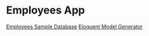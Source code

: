 # Employees App

[Employees Sample Database](https://dev.mysql.com/doc/employee/en/sakila-structure.html)
[Eloquent Model Generator](https://github.com/krlove/eloquent-model-generator)
